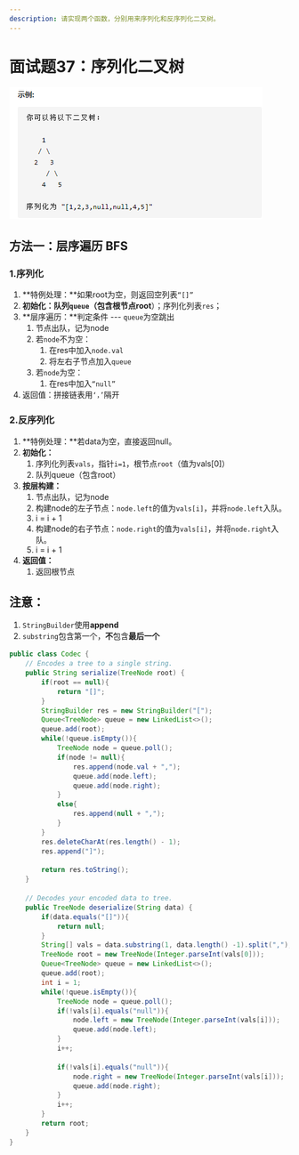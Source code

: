 ```yaml
---
description: 请实现两个函数，分别用来序列化和反序列化二叉树。
---
```


# 面试题37：序列化二叉树

![](../.gitbook/assets/image%20%2814%29.png)

## 方法一：层序遍历 BFS

### 1.序列化

1. **特例处理：**如果root为空，则返回空列表`“[]”`     
2. **初始化：**队列`queue`（包含根节点**root**）；序列化列表`res`；
3. **层序遍历：**判定条件 --- `queue`为空跳出
   1. 节点出队，记为node
   2. 若`node`不为空：
      1. 在res中加入`node.val` 
      2. 将左右子节点加入`queue` 
   3. 若`node`为空：
      1. 在res中加入`“null”` 
4. 返回值：拼接链表用`‘，’`隔开

### 2.反序列化

1. **特例处理：**若data为空，直接返回null。
2. **初始化：**
   1. 序列化列表`vals`，指针`i=1`，根节点`root`（值为vals\[0\]）
   2. 队列queue（包含root）
3. **按层构建：**
   1. 节点出队，记为node
   2. 构建node的左子节点：`node.left`的值为`vals[i]`，并将`node.left`入队。
   3. i = i + 1
   4. 构建node的右子节点：`node.right`的值为`vals[i]`，并将`node.right`入队。
   5. i = i + 1
4. **返回值：**
   1. 返回根节点

## 注意：

1. `StringBuilder`使用**append** 
2. `substring`包含第一个，**不**包含**最后一个** 

```java
public class Codec {
    // Encodes a tree to a single string.
    public String serialize(TreeNode root) {
        if(root == null){
            return "[]";
        }
        StringBuilder res = new StringBuilder("[");
        Queue<TreeNode> queue = new LinkedList<>();
        queue.add(root);
        while(!queue.isEmpty()){
            TreeNode node = queue.poll();
            if(node != null){
                res.append(node.val + ",");
                queue.add(node.left);
                queue.add(node.right);
            }
            else{
                res.append(null + ",");
            }
        }
        res.deleteCharAt(res.length() - 1);
        res.append("]");

        return res.toString();
    }

    // Decodes your encoded data to tree.
    public TreeNode deserialize(String data) {
        if(data.equals("[]")){
            return null;
        }
        String[] vals = data.substring(1, data.length() -1).split(",");
        TreeNode root = new TreeNode(Integer.parseInt(vals[0]));
        Queue<TreeNode> queue = new LinkedList<>();
        queue.add(root);
        int i = 1;
        while(!queue.isEmpty()){
            TreeNode node = queue.poll();
            if(!vals[i].equals("null")){
                node.left = new TreeNode(Integer.parseInt(vals[i]));
                queue.add(node.left);
            }
            i++;

            if(!vals[i].equals("null")){
                node.right = new TreeNode(Integer.parseInt(vals[i]));
                queue.add(node.right);
            }
            i++;
        }
        return root;
    }
}
```

